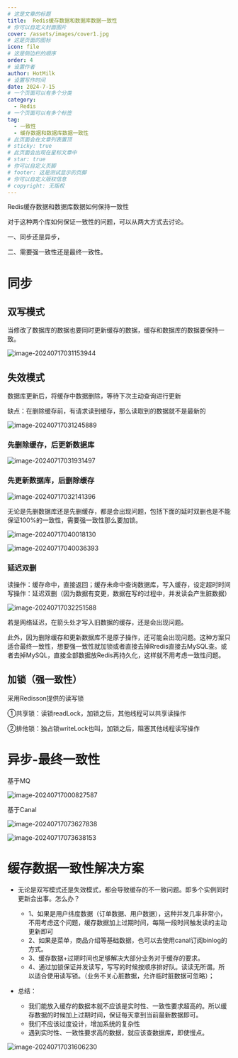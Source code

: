 ```yaml
---
# 这是文章的标题
title:  Redis缓存数据和数据库数据一致性
# 你可以自定义封面图片
cover: /assets/images/cover1.jpg
# 这是页面的图标
icon: file
# 这是侧边栏的顺序
order: 4
# 设置作者
author: HotMilk
# 设置写作时间
date: 2024-7-15
# 一个页面可以有多个分类
category:
  - Redis
# 一个页面可以有多个标签
tag:
  - 一致性
  - 缓存数据和数据库数据一致性
# 此页面会在文章列表置顶
# sticky: true
# 此页面会出现在星标文章中
# star: true
# 你可以自定义页脚
# footer: 这是测试显示的页脚
# 你可以自定义版权信息
# copyright: 无版权
---
```


Redis缓存数据和数据库数据如何保持一致性

对于这种两个库如何保证一致性的问题，可以从两大方式去讨论。

一、同步还是异步，

二、需要强一致性还是最终一致性。

<!-- more -->

# 同步

## 双写模式

当修改了数据库的数据也要同时更新缓存的数据，缓存和数据库的数据要保持一致。

![image-20240717031153944](https://hotmilk-pic.oss-cn-shenzhen.aliyuncs.com/assets/202407170311991.png)

## 失效模式

数据库更新后，将缓存中数据删除，等待下次主动查询进行更新

缺点：在删除缓存前，有请求读到缓存，那么读取到的数据就不是最新的

![image-20240717031245889](https://hotmilk-pic.oss-cn-shenzhen.aliyuncs.com/assets/202407170312933.png)

### 先删除缓存，后更新数据库

![image-20240717031931497](https://hotmilk-pic.oss-cn-shenzhen.aliyuncs.com/assets/202407170319607.png)

### 先更新数据库，后删除缓存

![image-20240717032141396](https://hotmilk-pic.oss-cn-shenzhen.aliyuncs.com/assets/202407170321502.png)

无论是先删数据库还是先删缓存，都是会出现问题，包括下面的延时双删也是不能保证100%的一致性，需要强一致性那么要加锁。

![image-20240717040018130](https://hotmilk-pic.oss-cn-shenzhen.aliyuncs.com/assets/202407170400166.png)

![image-20240717040036393](https://hotmilk-pic.oss-cn-shenzhen.aliyuncs.com/assets/202407170400425.png)

### 延迟双删

读操作：缓存命中，直接返回；缓存未命中查询数据库，写入缓存，设定超时时间
写操作：延迟双删（因为数据有变更，数据在写的过程中，并发读会产生脏数据）

![image-20240717032251588](https://hotmilk-pic.oss-cn-shenzhen.aliyuncs.com/assets/202407170322666.png)

若是网络延迟，在箭头处才写入旧数据的缓存，还是会出现问题。

此外，因为删除缓存和更新数据库不是原子操作，还可能会出现问题。这种方案只适合最终一致性，想要强一致性就加锁或者直接去掉Rredis直接去MySQL查。或者去掉MySQL，直接全部数据放Redis再持久化，这样就不用考虑一致性问题。

## 加锁（强一致性）

采用Redisson提供的读写锁

①共享锁：读锁readLock，加锁之后，其他线程可以共享读操作   

②排他锁：独占锁writeLock也叫，加锁之后，阻塞其他线程读写操作

# 异步-最终一致性

基于MQ

![image-20240717000827587](https://hotmilk-pic.oss-cn-shenzhen.aliyuncs.com/assets/202407170008642.png)

基于Canal

![image-20240717073627838](https://hotmilk-pic.oss-cn-shenzhen.aliyuncs.com/assets/202407170736886.png)

![image-20240717073638153](https://hotmilk-pic.oss-cn-shenzhen.aliyuncs.com/assets/202407170736198.png)

# 缓存数据一致性解决方案

- 无论是双写模式还是失效模式，都会导致缓存的不一致问题。即多个实例同时更新会出事。怎么办？

  - 1、如果是用户纬度数据（订单数据、用户数据），这种并发几率非常小，不用考虑这个问题，缓存数据加上过期时间，每隔一段时间触发读的主动更新即可
  -  2、如果是菜单，商品介绍等基础数据，也可以去使用canal订阅binlog的方式。
  -  3、缓存数据+过期时间也足够解决大部分业务对于缓存的要求。
  -  4、通过加锁保证并发读写，写写的时候按顺序排好队。读读无所谓。所以适合使用读写锁。（业务不关心脏数据，允许临时脏数据可忽略）；

- 总结：
  - 我们能放入缓存的数据本就不应该是实时性、一致性要求超高的。所以缓存数据的时候加上过期时间，保证每天拿到当前最新数据即可。
  - 我们不应该过度设计，增加系统的复杂性
  - 遇到实时性、一致性要求高的数据，就应该查数据库，即使慢点。

![image-20240717031606230](https://hotmilk-pic.oss-cn-shenzhen.aliyuncs.com/assets/202407170316281.png)